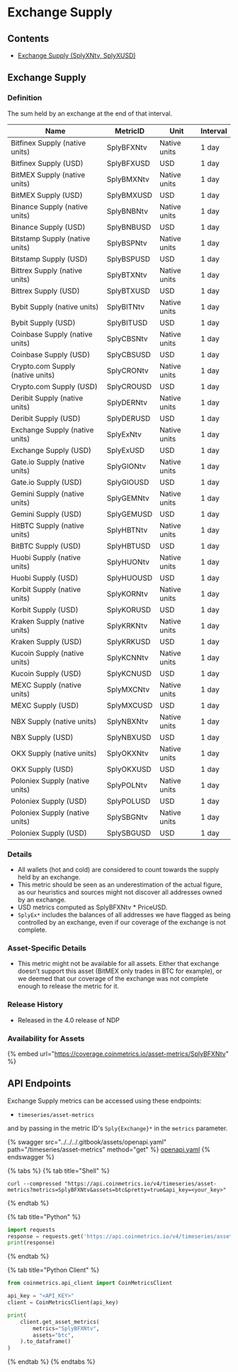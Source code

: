 # Exchange Supply

## Contents

* [Exchange Supply (SplyXNtv, SplyXUSD)](exchange-supply.md#splyex)

## Exchange Supply <a href="#splyex" id="splyex"></a>

### Definition

The sum held by an exchange at the end of that interval.

| Name                             | MetricID   | Unit         | Interval |
| -------------------------------- | ---------- | ------------ | -------- |
| Bitfinex Supply (native units)   | SplyBFXNtv | Native units | 1 day    |
| Bitfinex Supply (USD)            | SplyBFXUSD | USD          | 1 day    |
| BitMEX Supply (native units)     | SplyBMXNtv | Native units | 1 day    |
| BitMEX Supply (USD)              | SplyBMXUSD | USD          | 1 day    |
| Binance Supply (native units)    | SplyBNBNtv | Native units | 1 day    |
| Binance Supply (USD)             | SplyBNBUSD | USD          | 1 day    |
| Bitstamp Supply (native units)   | SplyBSPNtv | Native units | 1 day    |
| Bitstamp Supply (USD)            | SplyBSPUSD | USD          | 1 day    |
| Bittrex Supply (native units)    | SplyBTXNtv | Native units | 1 day    |
| Bittrex Supply (USD)             | SplyBTXUSD | USD          | 1 day    |
| Bybit Supply (native units)      | SplyBITNtv | Native units | 1 day    |
| Bybit Supply (USD)               | SplyBITUSD | USD          | 1 day    |
| Coinbase Supply (native units)   | SplyCBSNtv | Native units | 1 day    |
| Coinbase Supply (USD)            | SplyCBSUSD | USD          | 1 day    |
| Crypto.com Supply (native units) | SplyCRONtv | Native units | 1 day    |
| Crypto.com Supply (USD)          | SplyCROUSD | USD          | 1 day    |
| Deribit Supply (native units)    | SplyDERNtv | Native units | 1 day    |
| Deribit Supply (USD)             | SplyDERUSD | USD          | 1 day    |
| Exchange Supply (native units)   | SplyExNtv  | Native units | 1 day    |
| Exchange Supply (USD)            | SplyExUSD  | USD          | 1 day    |
| Gate.io Supply (native units)    | SplyGIONtv | Native units | 1 day    |
| Gate.io Supply (USD)             | SplyGIOUSD | USD          | 1 day    |
| Gemini Supply (native units)     | SplyGEMNtv | Native units | 1 day    |
| Gemini Supply (USD)              | SplyGEMUSD | USD          | 1 day    |
| HitBTC Supply (native units)     | SplyHBTNtv | Native units | 1 day    |
| BitBTC Supply (USD)              | SplyHBTUSD | USD          | 1 day    |
| Huobi Supply (native units)      | SplyHUONtv | Native units | 1 day    |
| Huobi Supply (USD)               | SplyHUOUSD | USD          | 1 day    |
| Korbit Supply (native units)     | SplyKORNtv | Native units | 1 day    |
| Korbit Supply (USD)              | SplyKORUSD | USD          | 1 day    |
| Kraken Supply (native units)     | SplyKRKNtv | Native units | 1 day    |
| Kraken Supply (USD)              | SplyKRKUSD | USD          | 1 day    |
| Kucoin Supply (native units)     | SplyKCNNtv | Native units | 1 day    |
| Kucoin Supply (USD)              | SplyKCNUSD | USD          | 1 day    |
| MEXC Supply (native units)       | SplyMXCNtv | Native units | 1 day    |
| MEXC Supply (USD)                | SplyMXCUSD | USD          | 1 day    |
| NBX Supply (native units)        | SplyNBXNtv | Native units | 1 day    |
| NBX Supply (USD)                 | SplyNBXUSD | USD          | 1 day    |
| OKX Supply (native units)        | SplyOKXNtv | Native units | 1 day    |
| OKX Supply (USD)                 | SplyOKXUSD | USD          | 1 day    |
| Poloniex Supply (native units)   | SplyPOLNtv | Native units | 1 day    |
| Poloniex Supply (USD)            | SplyPOLUSD | USD          | 1 day    |
| Poloniex Supply (native units)   | SplySBGNtv | Native units | 1 day    |
| Poloniex Supply (USD)            | SplySBGUSD | USD          | 1 day    |

### Details

* All wallets (hot and cold) are considered to count towards the supply held by an exchange.
* This metric should be seen as an underestimation of the actual figure, as our heuristics and sources might not discover all addresses owned by an exchange.
* USD metrics computed as SplyBFXNtv \* PriceUSD.
* `SplyEx*` includes the balances of all addresses we have flagged as being controlled by an exchange, even if our coverage of the exchange is not complete.

### Asset-Specific Details

* This metric might not be available for all assets. Either that exchange doesn’t support this asset (BitMEX only trades in BTC for example), or we deemed that our coverage of the exchange was not complete enough to release the metric for it.

### Release History

* Released in the 4.0 release of NDP

### Availability for Assets

{% embed url="https://coverage.coinmetrics.io/asset-metrics/SplyBFXNtv" %}

## API Endpoints

Exchange Supply metrics can be accessed using these endpoints:

* `timeseries/asset-metrics`

and by passing in the metric ID's `Sply{Exchange}*` in the `metrics` parameter.

{% swagger src="../../../.gitbook/assets/openapi.yaml" path="/timeseries/asset-metrics" method="get" %}
[openapi.yaml](../../../.gitbook/assets/openapi.yaml)
{% endswagger %}

{% tabs %}
{% tab title="Shell" %}
```shell
curl --compressed "https://api.coinmetrics.io/v4/timeseries/asset-metrics?metrics=SplyBFXNtv&assets=btc&pretty=true&api_key=<your_key>"
```
{% endtab %}

{% tab title="Python" %}
```python
import requests
response = requests.get('https://api.coinmetrics.io/v4/timeseries/asset-metrics?metrics=SplyBFXNtv&assets=btc&pretty=true&api_key=<your_key>').json()
print(response)
```
{% endtab %}

{% tab title="Python Client" %}
```python
from coinmetrics.api_client import CoinMetricsClient

api_key = "<API_KEY>"
client = CoinMetricsClient(api_key)

print(
    client.get_asset_metrics(
        metrics="SplyBFXNtv", 
        assets="btc",
    ).to_dataframe()
)
```
{% endtab %}
{% endtabs %}
